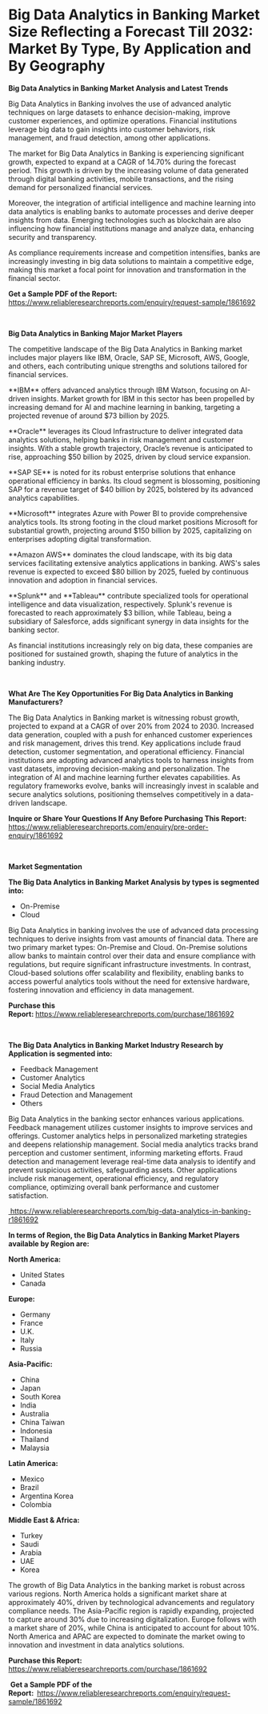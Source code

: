 <p><h1>Big Data Analytics in Banking Market Size Reflecting a Forecast Till 2032: Market By Type, By Application and By Geography</h1></p><p><strong>Big Data Analytics in Banking Market Analysis and Latest Trends</strong></p>
<p><p>Big Data Analytics in Banking involves the use of advanced analytic techniques on large datasets to enhance decision-making, improve customer experiences, and optimize operations. Financial institutions leverage big data to gain insights into customer behaviors, risk management, and fraud detection, among other applications. </p><p>The market for Big Data Analytics in Banking is experiencing significant growth, expected to expand at a CAGR of 14.70% during the forecast period. This growth is driven by the increasing volume of data generated through digital banking activities, mobile transactions, and the rising demand for personalized financial services. </p><p>Moreover, the integration of artificial intelligence and machine learning into data analytics is enabling banks to automate processes and derive deeper insights from data. Emerging technologies such as blockchain are also influencing how financial institutions manage and analyze data, enhancing security and transparency. </p><p>As compliance requirements increase and competition intensifies, banks are increasingly investing in big data solutions to maintain a competitive edge, making this market a focal point for innovation and transformation in the financial sector.</p></p>
<p><strong>Get a Sample PDF of the Report:&nbsp;</strong> <a href="https://www.reliableresearchreports.com/enquiry/request-sample/1861692?utm_campaign=2803&utm_medium=2&utm_source=Github&utm_content=ia&utm_term=19042025&utm_id=big-data-analytics-in-banking">https://www.reliableresearchreports.com/enquiry/request-sample/1861692</a></p>
<p>&nbsp;</p>
<p><strong>Big Data Analytics in Banking Major Market Players</strong></p>
<p><p>The competitive landscape of the Big Data Analytics in Banking market includes major players like IBM, Oracle, SAP SE, Microsoft, AWS, Google, and others, each contributing unique strengths and solutions tailored for financial services.</p><p>**IBM** offers advanced analytics through IBM Watson, focusing on AI-driven insights. Market growth for IBM in this sector has been propelled by increasing demand for AI and machine learning in banking, targeting a projected revenue of around $73 billion by 2025.</p><p>**Oracle** leverages its Cloud Infrastructure to deliver integrated data analytics solutions, helping banks in risk management and customer insights. With a stable growth trajectory, Oracle’s revenue is anticipated to rise, approaching $50 billion by 2025, driven by cloud service expansion.</p><p>**SAP SE** is noted for its robust enterprise solutions that enhance operational efficiency in banks. Its cloud segment is blossoming, positioning SAP for a revenue target of $40 billion by 2025, bolstered by its advanced analytics capabilities.</p><p>**Microsoft** integrates Azure with Power BI to provide comprehensive analytics tools. Its strong footing in the cloud market positions Microsoft for substantial growth, projecting around $150 billion by 2025, capitalizing on enterprises adopting digital transformation.</p><p>**Amazon AWS** dominates the cloud landscape, with its big data services facilitating extensive analytics applications in banking. AWS's sales revenue is expected to exceed $80 billion by 2025, fueled by continuous innovation and adoption in financial services.</p><p>**Splunk** and **Tableau** contribute specialized tools for operational intelligence and data visualization, respectively. Splunk's revenue is forecasted to reach approximately $3 billion, while Tableau, being a subsidiary of Salesforce, adds significant synergy in data insights for the banking sector.</p><p>As financial institutions increasingly rely on big data, these companies are positioned for sustained growth, shaping the future of analytics in the banking industry.</p></p>
<p>&nbsp;</p>
<p><strong>What Are The Key Opportunities For Big Data Analytics in Banking Manufacturers?</strong></p>
<p><p>The Big Data Analytics in Banking market is witnessing robust growth, projected to expand at a CAGR of over 20% from 2024 to 2030. Increased data generation, coupled with a push for enhanced customer experiences and risk management, drives this trend. Key applications include fraud detection, customer segmentation, and operational efficiency. Financial institutions are adopting advanced analytics tools to harness insights from vast datasets, improving decision-making and personalization. The integration of AI and machine learning further elevates capabilities. As regulatory frameworks evolve, banks will increasingly invest in scalable and secure analytics solutions, positioning themselves competitively in a data-driven landscape.</p></p>
<p><strong>Inquire or Share Your Questions If Any Before Purchasing This Report:</strong> <a href="https://www.reliableresearchreports.com/enquiry/pre-order-enquiry/1861692?utm_campaign=2803&utm_medium=2&utm_source=Github&utm_content=ia&utm_term=19042025&utm_id=big-data-analytics-in-banking">https://www.reliableresearchreports.com/enquiry/pre-order-enquiry/1861692</a></p>
<p>&nbsp;</p>
<p><strong>Market Segmentation</strong></p>
<p><strong>The Big Data Analytics in Banking Market Analysis by types is segmented into:</strong></p>
<p><ul><li>On-Premise</li><li>Cloud</li></ul></p>
<p><p>Big Data Analytics in banking involves the use of advanced data processing techniques to derive insights from vast amounts of financial data. There are two primary market types: On-Premise and Cloud. On-Premise solutions allow banks to maintain control over their data and ensure compliance with regulations, but require significant infrastructure investments. In contrast, Cloud-based solutions offer scalability and flexibility, enabling banks to access powerful analytics tools without the need for extensive hardware, fostering innovation and efficiency in data management.</p></p>
<p><strong>Purchase this Report:&nbsp;</strong><a href="https://www.reliableresearchreports.com/purchase/1861692?utm_campaign=2803&utm_medium=2&utm_source=Github&utm_content=ia&utm_term=19042025&utm_id=big-data-analytics-in-banking">https://www.reliableresearchreports.com/purchase/1861692</a></p>
<p>&nbsp;</p>
<p><strong>The Big Data Analytics in Banking Market Industry Research by Application is segmented into:</strong></p>
<p><ul><li>Feedback Management</li><li>Customer Analytics</li><li>Social Media Analytics</li><li>Fraud Detection and Management</li><li>Others</li></ul></p>
<p><p>Big Data Analytics in the banking sector enhances various applications. Feedback management utilizes customer insights to improve services and offerings. Customer analytics helps in personalized marketing strategies and deepens relationship management. Social media analytics tracks brand perception and customer sentiment, informing marketing efforts. Fraud detection and management leverage real-time data analysis to identify and prevent suspicious activities, safeguarding assets. Other applications include risk management, operational efficiency, and regulatory compliance, optimizing overall bank performance and customer satisfaction.</p></p>
<p><a href="https://www.reliableresearchreports.com/big-data-analytics-in-banking-r1861692?utm_campaign=2803&utm_medium=2&utm_source=Github&utm_content=ia&utm_term=19042025&utm_id=big-data-analytics-in-banking">&nbsp;https://www.reliableresearchreports.com/big-data-analytics-in-banking-r1861692</a></p>
<p><strong>In terms of Region, the Big Data Analytics in Banking Market Players available by Region are:</strong></p>
<p>
    <p> <strong> North America: </strong>
        <ul>
            <li>United States</li>
            <li>Canada</li>
        </ul>
        </p> 
    <p> <strong> Europe: </strong>
        <ul>
            <li>Germany</li>
            <li>France</li>
            <li>U.K.</li>
            <li>Italy</li>
            <li>Russia</li>
        </ul>
        </p> 
    <p> <strong> Asia-Pacific: </strong>
        <ul>
            <li>China</li>
            <li>Japan</li>
            <li>South Korea</li>
            <li>India</li>
            <li>Australia</li>
            <li>China Taiwan</li>
            <li>Indonesia</li>
            <li>Thailand</li>
            <li>Malaysia</li>
        </ul>
        </p> 
    <p> <strong> Latin America: </strong>
        <ul>
            <li>Mexico</li>
            <li>Brazil</li>
            <li>Argentina Korea</li>
            <li>Colombia</li>
        </ul>
        </p> 
    <p> <strong> Middle East & Africa: </strong>
        <ul>
            <li>Turkey</li>
            <li>Saudi</li>
            <li>Arabia</li>
            <li>UAE</li>
            <li>Korea</li>
        </ul>
    </p>
    </p>
<p><p>The growth of Big Data Analytics in the banking market is robust across various regions. North America holds a significant market share at approximately 40%, driven by technological advancements and regulatory compliance needs. The Asia-Pacific region is rapidly expanding, projected to capture around 30% due to increasing digitalization. Europe follows with a market share of 20%, while China is anticipated to account for about 10%. North America and APAC are expected to dominate the market owing to innovation and investment in data analytics solutions.</p></p>
<p><strong>Purchase this Report: </strong><a href="https://www.reliableresearchreports.com/purchase/1861692?utm_campaign=2803&utm_medium=2&utm_source=Github&utm_content=ia&utm_term=19042025&utm_id=big-data-analytics-in-banking">https://www.reliableresearchreports.com/purchase/1861692</a></p>
<p>&nbsp;<strong>Get a Sample PDF of the Report:&nbsp;&nbsp;</strong><a href="https://www.reliableresearchreports.com/enquiry/request-sample/1861692?utm_campaign=2803&utm_medium=2&utm_source=Github&utm_content=ia&utm_term=19042025&utm_id=big-data-analytics-in-banking">https://www.reliableresearchreports.com/enquiry/request-sample/1861692</a></p>
<p><strong></strong></p>
<p><p></p><p></p><p></p></p>